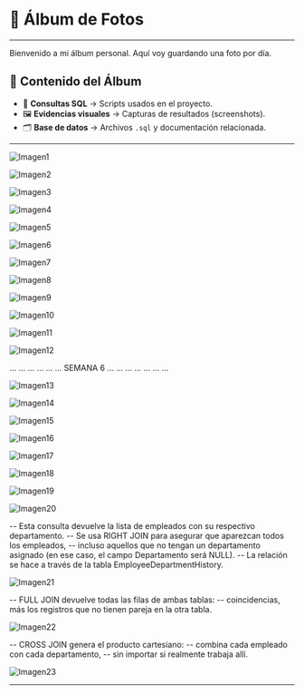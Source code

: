 # 📸 Álbum de Fotos
----------------------------------------------------------------------------
Bienvenido a mi álbum personal. Aquí voy guardando una foto por día.

## 📂 Contenido del Álbum
- 📑 **Consultas SQL** → Scripts usados en el proyecto.  
- 🖼️ **Evidencias visuales** → Capturas de resultados (screenshots).  
- 🗂️ **Base de datos** → Archivos `.sql` y documentación relacionada.
 
----------------------------------------------------------------------------
![Imagen1](Imagen1.png)

![Imagen2](Imagen2.png)

![Imagen3](Imagen3.png)

![Imagen4](Imagen4.png)

![Imagen5](Imagen5.png)

![Imagen6](Imagen6.png)

![Imagen7](Imagen7.png)

![Imagen8](Imagen8.png)

![Imagen9](Imagen9.png)    

![Imagen10](Imagen10.png)    

![Imagen11](Imagen11.png)    

![Imagen12](Imagen12.png)

...
...
...
...
...
...
SEMANA 6
...
...
...
...
...
...
...

![Imagen13](Imagen13.png)

![Imagen14](Imagen14.png)

![Imagen15](Imagen15.png)

![Imagen16](Imagen16.png)

![Imagen17](Imagen17.png)

![Imagen18](Imagen18.png)

![Imagen19](Imagen19.png)

![Imagen20](Imagen20.png)

-- Esta consulta devuelve la lista de empleados con su respectivo departamento.
-- Se usa RIGHT JOIN para asegurar que aparezcan todos los empleados,
-- incluso aquellos que no tengan un departamento asignado (en ese caso, el campo Departamento será NULL).
-- La relación se hace a través de la tabla EmployeeDepartmentHistory.

![Imagen21](Imagen21.png)

-- FULL JOIN devuelve todas las filas de ambas tablas:
-- coincidencias, más los registros que no tienen pareja en la otra tabla.

![Imagen22](Imagen22.png)

-- CROSS JOIN genera el producto cartesiano:
-- combina cada empleado con cada departamento,
-- sin importar si realmente trabaja allí.

![Imagen23](Imagen23.png)


----------------------------------------------------------------------------
